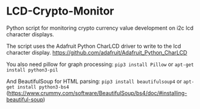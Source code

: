 # LCD-Crypto-Monitor
Python script for monitoring crypto currency value development on i2c lcd character displays.

The script uses the Adafruit Python CharLCD driver to write to the lcd character display. https://github.com/adafruit/Adafruit_Python_CharLCD

You also need pillow for graph processing:
`pip3 install Pillow` or `apt-get install python3-pil`

And BeautifulSoup for HTML parsing:
`pip3 install beautifulsoup4` or `apt-get install python3-bs4` (https://www.crummy.com/software/BeautifulSoup/bs4/doc/#installing-beautiful-soup)
